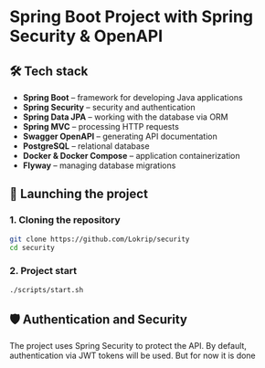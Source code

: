 # Spring Boot Project with Spring Security & OpenAPI

## 🛠️ Tech stack
- **Spring Boot** – framework for developing Java applications
- **Spring Security** – security and authentication
- **Spring Data JPA** – working with the database via ORM
- **Spring MVC** – processing HTTP requests
- **Swagger OpenAPI** – generating API documentation
- **PostgreSQL** – relational database
- **Docker & Docker Compose** – application containerization
- **Flyway** – managing database migrations

## 🚀 Launching the project

### 1. Cloning the repository
```sh
git clone https://github.com/Lokrip/security
cd security
```
### 2. Project start
```sh
./scripts/start.sh
```

## 🛡️ Authentication and Security

The project uses Spring Security to protect the API. By default, authentication via JWT tokens will be used. But for now it is done
